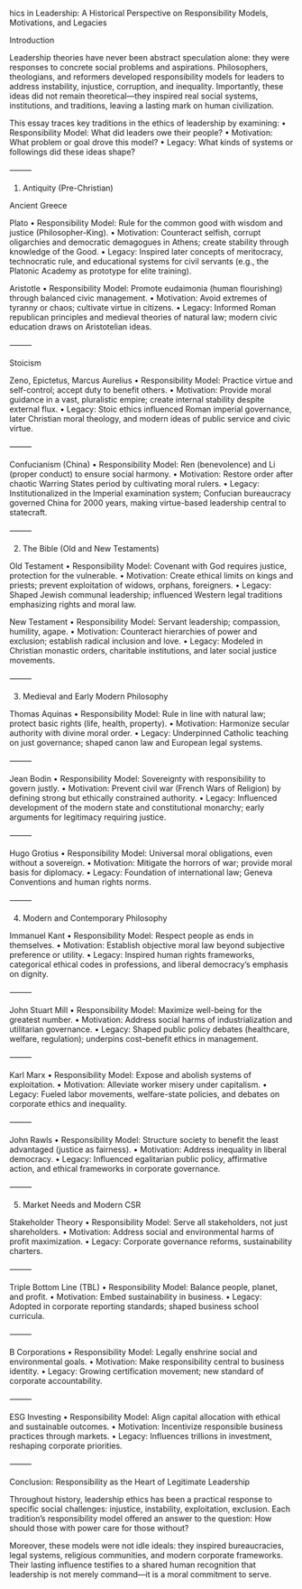 hics in Leadership: A Historical Perspective on Responsibility Models, Motivations, and Legacies

Introduction

Leadership theories have never been abstract speculation alone: they were responses to concrete social problems and aspirations. Philosophers, theologians, and reformers developed responsibility models for leaders to address instability, injustice, corruption, and inequality. Importantly, these ideas did not remain theoretical—they inspired real social systems, institutions, and traditions, leaving a lasting mark on human civilization.

This essay traces key traditions in the ethics of leadership by examining:
	•	Responsibility Model: What did leaders owe their people?
	•	Motivation: What problem or goal drove this model?
	•	Legacy: What kinds of systems or followings did these ideas shape?

⸻

1. Antiquity (Pre-Christian)

Ancient Greece

Plato
	•	Responsibility Model: Rule for the common good with wisdom and justice (Philosopher-King).
	•	Motivation: Counteract selfish, corrupt oligarchies and democratic demagogues in Athens; create stability through knowledge of the Good.
	•	Legacy: Inspired later concepts of meritocracy, technocratic rule, and educational systems for civil servants (e.g., the Platonic Academy as prototype for elite training).

Aristotle
	•	Responsibility Model: Promote eudaimonia (human flourishing) through balanced civic management.
	•	Motivation: Avoid extremes of tyranny or chaos; cultivate virtue in citizens.
	•	Legacy: Informed Roman republican principles and medieval theories of natural law; modern civic education draws on Aristotelian ideas.

⸻

Stoicism

Zeno, Epictetus, Marcus Aurelius
	•	Responsibility Model: Practice virtue and self-control; accept duty to benefit others.
	•	Motivation: Provide moral guidance in a vast, pluralistic empire; create internal stability despite external flux.
	•	Legacy: Stoic ethics influenced Roman imperial governance, later Christian moral theology, and modern ideas of public service and civic virtue.

⸻

Confucianism (China)
	•	Responsibility Model: Ren (benevolence) and Li (proper conduct) to ensure social harmony.
	•	Motivation: Restore order after chaotic Warring States period by cultivating moral rulers.
	•	Legacy: Institutionalized in the Imperial examination system; Confucian bureaucracy governed China for 2000 years, making virtue-based leadership central to statecraft.

⸻

2. The Bible (Old and New Testaments)

Old Testament
	•	Responsibility Model: Covenant with God requires justice, protection for the vulnerable.
	•	Motivation: Create ethical limits on kings and priests; prevent exploitation of widows, orphans, foreigners.
	•	Legacy: Shaped Jewish communal leadership; influenced Western legal traditions emphasizing rights and moral law.

New Testament
	•	Responsibility Model: Servant leadership; compassion, humility, agape.
	•	Motivation: Counteract hierarchies of power and exclusion; establish radical inclusion and love.
	•	Legacy: Modeled in Christian monastic orders, charitable institutions, and later social justice movements.

⸻

3. Medieval and Early Modern Philosophy

Thomas Aquinas
	•	Responsibility Model: Rule in line with natural law; protect basic rights (life, health, property).
	•	Motivation: Harmonize secular authority with divine moral order.
	•	Legacy: Underpinned Catholic teaching on just governance; shaped canon law and European legal systems.

⸻

Jean Bodin
	•	Responsibility Model: Sovereignty with responsibility to govern justly.
	•	Motivation: Prevent civil war (French Wars of Religion) by defining strong but ethically constrained authority.
	•	Legacy: Influenced development of the modern state and constitutional monarchy; early arguments for legitimacy requiring justice.

⸻

Hugo Grotius
	•	Responsibility Model: Universal moral obligations, even without a sovereign.
	•	Motivation: Mitigate the horrors of war; provide moral basis for diplomacy.
	•	Legacy: Foundation of international law; Geneva Conventions and human rights norms.

⸻

4. Modern and Contemporary Philosophy

Immanuel Kant
	•	Responsibility Model: Respect people as ends in themselves.
	•	Motivation: Establish objective moral law beyond subjective preference or utility.
	•	Legacy: Inspired human rights frameworks, categorical ethical codes in professions, and liberal democracy’s emphasis on dignity.

⸻

John Stuart Mill
	•	Responsibility Model: Maximize well-being for the greatest number.
	•	Motivation: Address social harms of industrialization and utilitarian governance.
	•	Legacy: Shaped public policy debates (healthcare, welfare, regulation); underpins cost–benefit ethics in management.

⸻

Karl Marx
	•	Responsibility Model: Expose and abolish systems of exploitation.
	•	Motivation: Alleviate worker misery under capitalism.
	•	Legacy: Fueled labor movements, welfare-state policies, and debates on corporate ethics and inequality.

⸻

John Rawls
	•	Responsibility Model: Structure society to benefit the least advantaged (justice as fairness).
	•	Motivation: Address inequality in liberal democracy.
	•	Legacy: Influenced egalitarian public policy, affirmative action, and ethical frameworks in corporate governance.

⸻

5. Market Needs and Modern CSR

Stakeholder Theory
	•	Responsibility Model: Serve all stakeholders, not just shareholders.
	•	Motivation: Address social and environmental harms of profit maximization.
	•	Legacy: Corporate governance reforms, sustainability charters.

⸻

Triple Bottom Line (TBL)
	•	Responsibility Model: Balance people, planet, and profit.
	•	Motivation: Embed sustainability in business.
	•	Legacy: Adopted in corporate reporting standards; shaped business school curricula.

⸻

B Corporations
	•	Responsibility Model: Legally enshrine social and environmental goals.
	•	Motivation: Make responsibility central to business identity.
	•	Legacy: Growing certification movement; new standard of corporate accountability.

⸻

ESG Investing
	•	Responsibility Model: Align capital allocation with ethical and sustainable outcomes.
	•	Motivation: Incentivize responsible business practices through markets.
	•	Legacy: Influences trillions in investment, reshaping corporate priorities.

⸻

Conclusion: Responsibility as the Heart of Legitimate Leadership

Throughout history, leadership ethics has been a practical response to specific social challenges: injustice, instability, exploitation, exclusion. Each tradition’s responsibility model offered an answer to the question: How should those with power care for those without?

Moreover, these models were not idle ideals: they inspired bureaucracies, legal systems, religious communities, and modern corporate frameworks. Their lasting influence testifies to a shared human recognition that leadership is not merely command—it is a moral commitment to serve.


